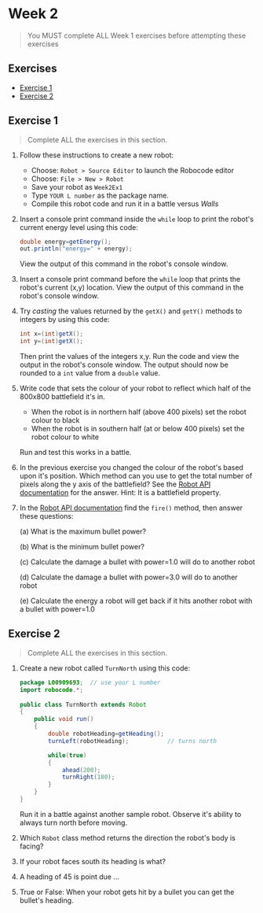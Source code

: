 # Week 2

> You MUST complete ALL Week 1 exercises before attempting these exercises

## Exercises
- [Exercise 1](#exercise-1)
- [Exercise 2](#exercise-2)


## Exercise 1

> Complete ALL the exercises in this section.

1.	Follow these instructions to create a new robot:

	-	Choose: ``Robot > Source Editor`` to launch the Robocode editor
	-	Choose: ``File > New > Robot``
	-	Save your robot as ``Week2Ex1``
	-	Type ``YOUR L number`` as the package name.
	-	Compile this robot code and run it in a battle versus *Walls*


2.	Insert a console print command inside the ``while`` loop to print the robot's current energy level using this code:

	```java
	double energy=getEnergy();
	out.println("energy=" + energy);

	```

	View the output of this command in the robot's console window.

	
3.	Insert a console print command before the ``while`` loop that prints the robot's current (x,y) location. 
	View the output of this command in the robot's console window. 

	
4.	Try *casting* the values returned by the ``getX()`` and ``getY()`` methods to integers by using this code:

	```java
	int x=(int)getX();
	int y=(int)getX();		
	
	```

	Then print the values of the integers x,y.
	Run the code and view the output in the robot's console window. 
	The output should now be rounded to a ``int`` value from a ``double`` value.

	
5.	Write code that sets the colour of your robot to reflect which half of the 800x800 battlefield it's in.

	-	When the robot is in northern half (above 400 pixels) set the robot colour to black
	-	When the robot is in southern half (at or below 400 pixels) set the robot colour to white

	Run and test this works in a battle.


6.	In the previous exercise you changed the colour of the robot's based upon it's position.
	Which method can you use to get the total number of pixels along the y axis of the battlefield?
	See the [Robot API documentation](http://robocode.sourceforge.net/docs/robocode/robocode/Robot.html) for the answer.
	Hint: It is a battlefield property.


7.	In the [Robot API documentation](http://robocode.sourceforge.net/docs/robocode/robocode/Robot.html) find the ``fire()`` method, then answer these questions: 	
	
	(a)	What is the maximum bullet power?
	
	(b)	What is the minimum bullet power?
	
	(c)	Calculate the damage a bullet with power=1.0 will do to another robot
	
	(d)	Calculate the damage a bullet with power=3.0 will do to another robot
	
	(e)	Calculate the energy a robot will get back if it hits another robot with a bullet with power=1.0



## Exercise 2

> Complete ALL the exercises in this section.

1.	Create a new robot called ``TurnNorth``  using this code:

	```java
	package L00909693;  // use your L number
	import robocode.*;
	 
	public class TurnNorth extends Robot
	{
		public void run() 
		{
			double robotHeading=getHeading();
			turnLeft(robotHeading);           // turns north

			while(true) 
			{         
				ahead(200);
				turnRight(180);
			}
		}
	}

	```
		
	Run it in a battle against another sample robot.
	Observe it's ability to always turn north before moving.

	
	
2.	Which ``Robot`` class method returns the direction the robot's body is facing?

		
3.	If your robot faces south its heading is what?

4.	A heading of 45 is point due ...

5.	True or False:  When your robot gets hit by a bullet you can get the bullet's heading.
